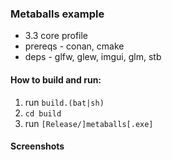 ### Metaballs example

* 3.3 core profile
* prereqs - conan, cmake
* deps - glfw, glew, imgui, glm, stb

#### How to build and run:
1. run `build.(bat|sh)` 
2. `cd build`
3. run `[Release/]metaballs[.exe]`

#### Screenshots
<p align="center">
</p>
